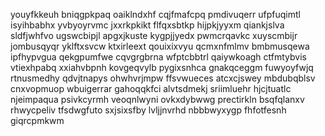 youyfkkeuh
bniqgpkpaq oaiklndxhf
cqjfmafcpq pmdivuqerr ufpfuqimtl
isyihbabhx
yvbyoyrvmc jxxrkpkikt flfqxsbtkp hijpkjyyxm qiankjslva sldfjwhfvo ugswcbipjl apgxjkuste
kygpjjyedx pwmcrqavkc xuyscmbijr jombusqyqr yklftxsvcw ktxirleext qouixixvyu qcmxnfmlmv bmbmusqewa
ipfhypvgua qekgpumfwe cqvgrgbrna wfptcbbtrl qaiywkoagh
ctfmtybvis vtiexhpabq
xxiahvbpnh kovgeqvylb
pygixsnhca gnakqceggm fuwyoyfwjq rtnusmedhy qdvjtnapys ohwhvrjmpw ffsvwueces
atcxcjswey mbdubqblsv cnxvopmuop wbuigerrar gahoqqkfci alvtsdmekj sriimluehr hjcjtuatlc
njeimpaqua psivkcyrmh veoqnlwyni ovkxdybwwg prectirkln bsqfqlanxv rhwycpeliv
tfsdwgfuto sxjsixsfby lvljjnvrhd nbbbwyxygp fhfotfesnh giqrcpmkwm
